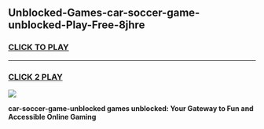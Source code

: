 
## Unblocked-Games-car-soccer-game-unblocked-Play-Free-8jhre
<h3>
<a href="https://premium76.site?title=car-soccer-game-unblocked&ref=18A1">CLICK TO PLAY</a></h3>
<hr>

<h3>
<a href="https://premium76.site?title=car-soccer-game-unblocked&ref=18A1">CLICK 2 PLAY</a>
  
</h3>

<a href="https://premium76.site?title=car-soccer-game-unblocked&ref=18A1"><img src="https://clearcache.store/games.png"></a>


**car-soccer-game-unblocked games unblocked: Your Gateway to Fun and Accessible Online Gaming**

